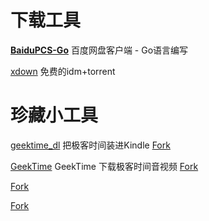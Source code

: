 # 下载工具

[**BaiduPCS-Go**](https://github.com/iikira/BaiduPCS-Go)
百度网盘客户端 - Go语言编写 

[xdown](https://github.com/lib-xdown/xdown.git)
免费的idm+torrent 

# 珍藏小工具

[geektime_dl](https://github.com/jachinlin/geektime_dl.git)
把极客时间装进Kindle 
[Fork](https://github.com/Dr91/geektime_dl)

[GeekTime](https://github.com/iOSDevLog/GeekTime.git)
GeekTime 下载极客时间音视频
[Fork](https://github.com/Dr91/GeekTime)

[]()

[Fork]()

[]()

[Fork]()

[]()




